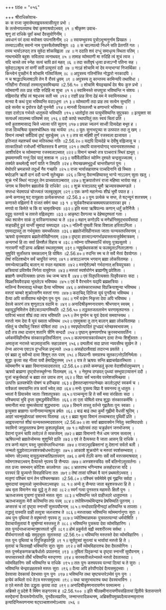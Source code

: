 +++
title = "०५६"

+++
श्रीराधिकोवाच-  
कः स राजा जुमासेम्लाह्वयस्त्वासीत्पुरा प्रभो ।  
के तत्सेनापतयश्च येषां कृष्णाश्रयोऽभवत् ॥१ ॥
श्रीकृष्ण उवाच-  
शृणु तां राधिके पूर्वां कथां दैवसुयोगिनीम् ।  
अवधानं परं दत्वा मयोक्ता पापनाशिनीम् ॥२ ॥
स्वायम्भुवस्य पुत्रोऽभून्मनुर्नाम प्रियव्रतः ।  
तस्याऽऽसीत् सवनो नाम पुत्रस्त्रैलोक्यविश्रुतः ॥३ ॥
स चाऽनपत्यो निधने सति प्रेतगतिं गतः ।  
तस्य भार्याऽरुदत् तत्र सुवेदा शोकविह्वला ॥४ ॥
न ददाति शवं दग्धुं समाधृत्य स्थिता पतिम् ।  
नाथनाथेति बहुशः सविलापा त्वनाथवत् ॥५ ॥
तामाह व्योमवाणी मा रुदिहि त्वं शुचं त्यज ।  
यदि चास्ते तव स्नेहः सत्यं चापि व्रतं महत् ॥६ ॥
तदा सतीवृषं धृत्वा व्रजाऽग्नौ पतिना सह ।  
सुवेदाऽऽश्रुत्य तां वाणीं सती प्रत्युत्तरं ददौ ॥७ ॥
नाऽहं शोचामि मां देव मन्दभाग्यां निजार्थिका ।  
किन्त्वेनं पुत्रहीनं वै शोचामि गतिवर्जितम् ॥८ ॥
अपुत्रस्य गतिर्नास्ति नोद्धारो नरकादपि ।  
न च श्राद्धाऽभिलाषाऽपि तेन वै रौरवं ध्रुवम् ॥९ ॥
अपुत्रस्य तु कान्तस्य कामिन्यपि तथाविधा ।  
गतिहीना रौरवार्हा तस्मात्पुत्रसमिच्छया ॥2.56.१० ॥
शोचामि श्रेयइच्छार्थं देव श्रेयः कुरु प्रभो ।  
व्योमवाणी ततः प्राह राज्ञि रुदिहि मा शुचा ॥१ १॥
स्वामिनस्ते सप्तपुत्रा भविष्यन्ति न संशयः ।  
वह्निमारोह शीघ्रं त्वं श्रद्दधस्व सती भव ॥१२॥
राज्ञी प्राह विना देहं मम मे स्वामिनस्तथा ।  
मानवा वै कथं पुत्रा भविष्यन्ति वदाऽधुना ॥१ ३॥
व्योमवाणी तदा प्राह तव सत्येन सुन्दरि! ।  
दाहे सत्येव च द्वयोरत्र देहौ पुनर्नवौ ॥१४॥
मानसौ दिव्यतत्त्वौ च क्षणान्तरे भविष्यतः ।  
राज्ञा दत्तोऽत्र गर्भस्ते धातुरूपो भविष्यति ॥१५॥
धातोर्द्वारा तव पत्युर्भविष्यन्ति सुपुत्रकाः ॥
इत्युक्ता सा सत्यधर्मं त्वालम्ब्य पतिवर्ष्म तत् ॥१६॥
ददौ काष्ठे स्थापयितुं ततः स्वयं चितां प्रति ।  
ययौ हुताशमासाद्य चित्ते ध्यात्वा पतिं सुतान् ॥१७॥
प्रपन्ना ज्वलनं साध्वी दिव्यदेहा बभूव ह ।  
राजा दिव्यश्रिया युक्तश्चोत्थितः सह भार्यया ॥१८॥
युतः सुनाभपुत्र्या स उत्पपात तदा तु खम् ।  
विमानं त्वम्बरे सर्वैदिव्यं दृष्टं सुवर्चुलम् ॥१ ९॥
तत्र सा महिषी तूर्णं रजस्वला ह्यजायत ।  
इतिजातं महाश्चर्यं यथा मतिस्तथा गतिः ॥2.56.२०॥
यद्यपि दिव्यदेहे च देवीषु वह्निजासु च ।  
तात्कालिको रजोधर्मो नोचितस्तत्र वै क्षणात् ॥२१॥
तथापि वासनायोगाद् भावनावशतस्तथा ।  
आशीर्वादेन च व्योमवाण्या रजस्वलाऽभवत् ॥२२॥
विमानं चाम्बरे तत्र पञ्चरात्रं स्थिरं ह्यभूत् ।  
इष्यमाणमपि गन्तुं दिवं यातुं शशाक न ॥२३॥
सर्वैर्विलोकितं व्योम्नि दृश्यते चन्द्रसूज्ज्वलम् ।  
तर्क्यते कथमेतद्वै स्वर्गं याति न तिष्ठति ॥२४॥
मेघच्छन्नमभूदूर्ध्वं चान्तरीक्षगतं पुनः ।  
मेघोपरि भ्रमन्नास्ते तदूर्ध्वं नैव गच्छति ॥२५॥
राजा भार्यासहायश्च पञ्चदिनानि खे स्थितः ।  
षष्ठेऽहनि ऋतौ दानं ददौ पत्न्यै सुतेच्छुकः ॥२६॥
किन्तु दैवान्महिष्यास्तु भाग्ये नाऽऽसन् सुताः खलु ।  
शुक्रं गर्भे स्थिरं नाऽभूत् तेन प्राच्यवताऽम्बरात् ॥२७॥
शुक्रपातोत्तरं राजा महिष्या भार्यया सह ।  
जगाम च विमानेन ब्रह्मलोकं हि राधिके! ॥२८॥
शुक्रं यत्राऽपतद् भूमौ ऋज्यावसथमण्डले ।  
सप्तधा भेदमापन्नं चोज्ज्वलं जलबुद्बुदम् ॥२९॥
एकः कणो महानेभ्यः शीघ्रं भूमौ पपात ह ।  
अन्ये कणास्तु षट् वायुहताः प्रत्येकसप्तधा ॥2.56.३ ०॥
पुनः प्रत्येकं च सप्त, ते षट्न्यूनं शतत्रयम् ।  
कणास्ते वह्निवर्णा वै राजतं वर्षणं यथा ॥३ १ ॥
सूर्यकरैश्चाकचक्यमापन्नास्तारका इव ।  
मणयो वा किमेते च किं वा चामृतबिन्दवः ॥३२॥
इति मत्वा ऋषिपत्न्यः कणान् धर्तुं करैर्निजैः ।  
दद्रुवुः पतनाग्रे च तावत्ते वह्निसदृशाः ॥३३॥
आकृष्टा दैवगत्या च देहेष्वदृश्यतां गताः ।  
यथा श्वासेन साकं तु वारिकणास्तथा च ते ॥३४॥
महान् कणोऽपि च मणेर्भ्रान्तिमुद्भावयँस्तदा ।  
सङ्ग्रहीतुं द्रुतं यान्तीं सुमादां समपद्यत ॥३५॥
नलिनी पुष्यती चित्रा विशाला हरिताऽनिला ।  
एवमाद्यास्तु ता गर्भयुक्ताः समभवँस्ततः ॥३६॥
ब्रह्मतेजोविहीनास्ता जाताः पत्न्यस्तपस्विनाम् ।  
ऋषयो वृत्तमाज्ञाय ब्रह्मतेजोविहीनताम् ॥३७॥
दृष्ट्वा ज्ञात्वाऽन्यगर्भाढ्यास्तत्यजुर्वर्षमात्रकम् ।  
अन्यगर्भा हि ताः सर्वा हिमशैलं विहाय च ॥३८॥
व्योम्ना पश्चिमवार्धिं संययुः पुत्रप्रसूतये ।  
नारायणीं नदीं प्राप्य अब्रिक्तं स्थलमुत्तमम् ॥३९॥
न्यूषुर्यथावकाशं च फलमूलाऽनिलाऽशनाः ।  
सुषुविरे सुताँस्तत्र समकालान् हि योषितः ॥2.56.४०॥
रुदन्ति स्म च ते सर्वे भैरवं दैवयोगतः ।  
तेषां रुदितशब्देन सर्वं चापूरितं जगत् ॥४१॥
अत्राऽऽजगाम भगवान् ब्रह्मा लोकपितामहः ।  
समभ्येत्याऽब्रवीद् बालान् मा रुदत महाबलाः ॥४२॥
मरुद्देशेऽम्बरे गर्भदानात् क्षत्रियपुत्रकाः ।  
क्षत्रियायां प्रविश्यैव निर्गता वायुवेगतः ॥४३॥
मरुतां स्पर्शयोगेन ब्राह्मणीषु प्रवेशिताः ।  
ब्राह्मणैः सम्परित्यक्ताः प्राप्ताः स्थ जन्म चात्र वै ॥४४॥
एवं पितृपरित्यक्ताः पितृवैरकराः सदा ।  
विप्रक्षत्रियवैराढ्या भूतलेऽत्र भविष्यथः ॥४५॥
एवं वै वैरभावेन यद्यपि ब्रह्मक्षत्रियाः ।  
मालिन्यं वैरमासाद्य म्लेच्छा दैत्या भविष्यथ ॥४६॥
असंस्कारास्तथा विप्रक्रियाशून्या भविष्यथ ।  
मरुतां चाम्बरे शुक्रोत्सर्गेण मरुतां गणाः ॥४७॥
कदाचिद् दितिजा यूयं पुनर्दैत्या भविष्यथ ।  
दैत्या अपि सजीवाश्च महेन्द्रेण पुनः पुनः ॥४८॥
गर्भे वज्रेण निकृत्ता देवा अपि भविष्यथ ।  
देवत्वे कारणं तत्र शृणुताऽत्र वदामि वः ॥४९॥
अनादिश्रीकृष्णनारायणः श्रीभगवान् स्वयम् ।  
महायुद्धनिमित्तेन देशेऽत्राऽप्यागमिष्यति ॥2.56.५०॥
तद्धस्तजललाभेन चरणामृतपानतः ।  
पावित्र्यं भवतां शीघ्रं तदा त्वत्र भविष्यति ॥५१॥
तेन पुण्येन च यूयं देवत्वं समवाप्स्यथ ।  
मरुतो नाम देवा वै यूयं ख्याता भविष्यथ ॥५२॥
एवमुक्त्वा तु तान् बालान् ब्रह्मा लोकपितामहः ।  
रक्षितुं च पोषयितुं त्रिशतं योषितां तदा ॥५३॥
स्वपृष्ठोत्पादितं दुग्धप्रदं म्लेच्छस्वभावजम् ।  
ददौ तत्र तथा दासान् शतानि त्रीणि सन्ददौ ॥५४॥
पृष्ठान् कृष्णवर्णांश्च क्रूरस्वभाववर्तिनः ।  
धर्मकर्मविहीनाँश्च संस्कारकृतिवर्जितान् ॥५५॥
कल्पनामात्रकार्यस्थान् दत्वा तेभ्यः शिशूँस्ततः ।  
अमातृजा नरास्ते चाऽमातृजाभिः सहाऽवसन् ॥५६॥
दम्पतीत्वं सदा प्राप्ता न्यवसँश्च सुखेन ते ।  
तेभ्य आरभ्य एवाऽत्र दुग्धभिन्ना प्रभुज्यते ॥५७॥
असहोदरवैवाह्यं तदारभ्य प्रवर्तते ।  
एवं ब्रह्मा तु सर्वेभ्यो दत्वा शिशून् ततः परम् ॥५८॥
विप्रपत्नीः समग्राश्च सूतकाऽन्तेऽतिनिर्मलाः ।  
शुद्धाः कृत्वा सह नीत्वा ययौ हेमाद्रिमुत्तमम् ॥५९॥
यत्र ते ऋषयः सन्ति ब्रह्मचर्यव्रतस्थिताः ।  
व्योममार्गेण च ब्रह्मा विमानाग्र्यादवातरत् ॥2.56.६०॥
हस्ते कमण्डलुं कृत्वा वेदाशीर्वादमुच्चरन् ।  
ऋषयो ब्राह्मणा दृष्ट्वोत्तस्थुर्मग्नाः पितामहम् ॥६ १ ॥
नेमुश्च दण्डवत् पृथ्व्यां सम्भूयाऽप्यासनं ददौ ।  
पूजां चक्रुर्यथार्हा च ब्रह्मा तत उवाच तान् ॥६२॥
विप्राः सर्वं भवत्येव परमेशसमिच्छया ।  
उत्पत्तिः प्रलयश्चेति पोषणं च हरीच्छया ॥६३॥
ईशस्तज्ज्ञानयत्नेच्छाः कालोऽदृष्टं स्वकर्म च ।  
यत्रैकतां समायान्ति तत्र कार्यं भवेत् तदा ॥६४॥
मनोः पुत्रस्य विप्रा वै सवनस्य तु धातुतः ।  
भवतां वै प्रियास्वेव जाताः त्रिशतपुत्रकाः ॥६५॥
पञ्चन्यूना हि ते सर्वे मया संरक्षिताः सदा ।  
पश्चिमायां भुवि दृप्ता युष्मद्धर्मविवर्जिताः ॥६६॥
ता एता योषितो वश्च शुद्धाः संस्कारकर्मभिः ।  
समानीता मया युष्मत्सेवायां शुद्धभावनाः ॥६७॥
विमाने तास्तु वर्तन्ते गृह्णतैताः पुनः स्वकाः ।  
इत्युक्ता ब्राह्मणाः पत्नीनामान्याश्रुत्य हर्षतः ॥६८॥
बाढं बाढं तथा कुर्मो गृह्णीमो वैधसीं श्रुतिम् ।  
आज्ञां भवन्मुखोत्पन्नां समानय पितामह ॥६९॥
ब्रह्मा श्रुत्वा विमानं तच्चाम्बरात् पृथिवीं प्रति ।  
आह्वयत्त्वागतं शीघ्रं पत्न्यस्तस्मादवातरन् ॥2.56.७०॥
ताः सर्वा ब्रह्मवाक्येन निपेतुः स्वामिपादयोः ।  
स्वामिनो जगृहुस्ताश्च प्रेम्णा कुशलपूर्वकम् ॥७ १॥
महोत्सवं तदा चक्रुर्हवनं जनभोजनम् ।  
देवानां पूजनं चापि ततोऽजं ते व्यसर्जयन् ॥७२॥
ब्रह्मा विमानगो नैजं धाम जगाम सत्वरम् ।  
ऋषिपत्न्यो ब्रह्मतेजोमय्यः शुशुभिरे ह्यति ॥७३॥
एवं ते दैत्यरूपा वै जाता आसन् हि राधिके ।  
तत्र कणो महान् यस्तु जुमासेम्लाभिधानकः ॥७४॥
राजाऽभूदब्रिक्तानां तु देशानां सर्वतो बली ।  
जन्मतो युद्धवेत्ताऽस्त्रशस्त्रबोधभरोऽसुरः ॥७५॥
आकाशे शुक्रयोगे च मरुतां स्पर्शसम्भवात् ।  
व्योमगः सोऽभवद् वायुतुल्यश्चातिप्रतापवान् ॥७६॥
अन्ये तेऽपि कणाः सर्वे सर्वे मरुत्समाश्रयात् ।  
व्योमगाश्चाऽभवन् दैत्यास्ते नृपस्य हि सैन्यपाः ॥७७॥
अस्त्रशस्त्रविदः सर्वे बलिनोऽसुरवर्तनाः ।  
ततः प्रजाः समभवन् कोटिशः कालवेगतः ॥७८॥
भ्रातरश्च भगिन्यश्च असहोदरजा यदि ।  
परस्परं हि युज्यन्ते विवाहविधिना ततः ॥७९॥
तेषां तासां पश्चिमं वै यानं प्रथमतोऽभवत् ।  
मातृणां पश्चिमं यानं तेन पश्चिमनम्रकाः ॥2.56.८०॥
पश्चिमं सर्वमेवेमे वृषं गृह्णन्ति सर्वदा ।  
सुमादायां समुत्पन्नो जुमासेम्लाऽभवन्नृपः ॥८ १॥
अन्ये तु सैन्यपा जाता बहुशस्त्रधरा हि ते ।  
अथ मृता विमानेन सह युद्धे तु ते तदा ॥८२॥
स्वर्गं गत्वा पुनस्तत्र महामरोः क्षितौ पुनः ।  
ऋतध्वजस्य पुत्राणां पुत्रास्ते मसतः सुराः ॥८३॥
भविष्यन्ति जले ग्राहीजठरे धातुपानतः ।  
ऋतध्वजसुताः मेरौ करिष्यन्ति तपः परम् ॥८४॥
तपोविघ्नार्थमिन्द्रश्च प्रेषयिष्यति पूतनाम् ।  
अप्सरसं च तां दृष्ट्वा स्नान्तीं सुरूपयौवनाम् ॥८५॥
मन्दोदवाहिनीनद्यां क्षरिष्यन्ति च तापसाः ।  
तद्धातुं पास्यति ग्राही तत्पुत्रा जलजाश्च ते ॥८६॥
मरुताख्या भविष्यन्ति व्योममार्गानुगाः सुराः ।  
अथ पुनः पृथिव्यां ते वपुष्मन्तो नृपस्य तु ॥८७॥
ज्योतिष्मान्नामकः पुत्रस्तत्पत्न्यां धर्मयोषिति ।  
देवाचार्यसुतायां वै सुश्रोण्यां मरुतस्तु ते ॥८८॥
भविष्यन्ति पुत्ररूपा देवा व्योमविहारिणः ।  
ततः पुनर्दन्तध्वजान्मानुषात्तपतो भुवि ॥८९॥
होमं प्रकुर्वतो वह्नौ स्वशरीरस्य सर्वथा ।  
वीर्यभागात्ततो वह्नेः समुद्भूताः सुतास्तदा ॥2.56.९०॥
भविष्यन्ति मरुतस्ते देवा व्योमविहारिणः ।  
ततः पुनः पृथिव्यां च रिपुजिन्नृपतेर्गृहे ॥९ १॥
सूर्यपुत्र्यां सुरत्यां च भार्यायां मरुतो हि ते ।  
मृतायां च चितावह्नौ भविष्यन्ति सुराः सुताः ॥९२॥
सर्वे व्योमविहाराश्च देवा दैवतयोगिनः ।  
ततः पुनर्मङ्कणकऋषेर्धातोः प्रपातनात् ॥९३ ॥
तुषितां पितृकन्यां च दृष्ट्वा स्नान्तीं सुयौवनाम् ।  
सप्तसारस्वते तीर्थे भविष्यन्ति मरुद्गणाः ॥९४॥
सरस्वतीजलेभ्यस्ते मरुतो देवतास्तदा ।  
व्योमविहारिणः सर्वे भविष्यन्ति च राधिके ॥९५॥
ततः पुनः कश्यपस्य पत्न्यां दित्यां च ते सुराः ।  
भविष्यन्ति चेन्द्रवज्रहतास्ते मरुतः सुराः ॥९६॥
दैत्या अपि हरेर्योगादेवं दैत्यसमुद्भवाः ।  
देववासा देवकार्या देवभावाः पुनः पुनः ॥९७॥
भविष्यन्ति तथा सृष्ट्यन्तरेऽप्येवं पुनः पुनः ।  
इत्येवं कथितो राधे तेऽत्र मरुत्समुद्भवः ॥९८॥
यथा चासुरभावाश्च यथा देवस्वभाविनः ।  
त एते मरुतो देवा उद्धृताः कृपया तदा ॥९९॥
अनादिश्रीकृष्णनारायणेन परमात्मना ।  
अब्रिक्ते तु प्रदेशे वै मिषेण सङ्गरस्य ह ॥2.56.१०० ॥
इति श्रीलक्ष्मीनारायणीयसंहितायां द्वितीये त्रेतासन्ताने मरुद्देवानां दैत्यरूपेणोत्पत्तिः, पुनर्देवत्वप्राप्तिः, जन्मान्तरादिकथनम्, अब्रिक्तीयमुख्यदैत्यजन्मवृत्तान्त इत्यादिनिरूपणनामा षट्पञ्चाशत्तमोऽध्यायः ॥५६ ॥
    
